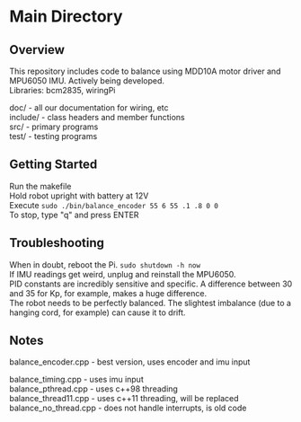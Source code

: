 # Main Directory   
  
## Overview    
This repository includes code to balance using MDD10A motor driver and MPU6050 IMU. Actively being developed.      
Libraries: bcm2835, wiringPi    
  
doc/ - all our documentation for wiring, etc    
include/ - class headers and member functions    
src/ - primary programs    
test/ - testing programs    
  
  
## Getting Started    
Run the makefile  
Hold robot upright with battery at 12V  
Execute `sudo ./bin/balance_encoder 55 6 55 .1 .8 0 0`  
To stop, type "q" and press ENTER  
  
## Troubleshooting  
When in doubt, reboot the Pi. `sudo shutdown -h now`  
If IMU readings get weird, unplug and reinstall the MPU6050.  
PID constants are incredibly sensitive and specific. A difference between 30 and 35 for Kp, for example, makes a huge difference.  
The robot needs to be perfectly balanced. The slightest imbalance (due to a hanging cord, for example) can cause it to drift.  
  
  
## Notes     
balance_encoder.cpp - best version, uses encoder and imu input  
  
balance_timing.cpp - uses imu input    
balance_pthread.cpp - uses c++98 threading    
balance_thread11.cpp - uses c++11 threading, will be replaced    
balance_no_thread.cpp - does not handle interrupts, is old code     
